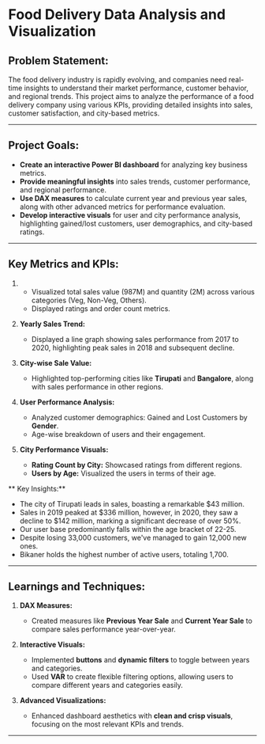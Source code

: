 
# **Food Delivery Data Analysis and Visualization**

## **Problem Statement:**
The food delivery industry is rapidly evolving, and companies need real-time insights to understand their market performance, customer behavior, and regional trends. This project aims to analyze the performance of a food delivery company using various KPIs, providing detailed insights into sales, customer satisfaction, and city-based metrics.

---

## **Project Goals:**
- **Create an interactive Power BI dashboard** for analyzing key business metrics.
- **Provide meaningful insights** into sales trends, customer performance, and regional performance.
- **Use DAX measures** to calculate current year and previous year sales, along with other advanced metrics for performance evaluation.
- **Develop interactive visuals** for user and city performance analysis, highlighting gained/lost customers, user demographics, and city-based ratings.

---

## **Key Metrics and KPIs:**

1. - Visualized total sales value (987M) and quantity (2M) across various categories (Veg, Non-Veg, Others).
   - Displayed ratings and order count metrics.


2. **Yearly Sales Trend:**
   - Displayed a line graph showing sales performance from 2017 to 2020, highlighting peak sales in 2018 and subsequent decline.

3. **City-wise Sale Value:**
   - Highlighted top-performing cities like **Tirupati** and **Bangalore**, along with sales performance in other regions.

4. **User Performance Analysis:**
   - Analyzed customer demographics: Gained and Lost Customers by **Gender**.
   - Age-wise breakdown of users and their engagement.

5. **City Performance Visuals:**
   - **Rating Count by City:** Showcased ratings from different regions.
   - **Users by Age:** Visualized the users in terms of their age.

** Key Insights:**

- The city of Tirupati leads in sales, boasting a remarkable $43 million.
- Sales in 2019 peaked at $336 million, however, in 2020, they saw a decline to $142 million, marking a significant decrease of over 50%.
- Our user base predominantly falls within the age bracket of 22-25.
- Despite losing 33,000 customers, we've managed to gain 12,000 new ones.
- Bikaner holds the highest number of active users, totaling 1,700.



---

## **Learnings and Techniques:**

1. **DAX Measures:**
   - Created measures like **Previous Year Sale** and **Current Year Sale** to compare sales performance year-over-year.

2. **Interactive Visuals:**
   - Implemented **buttons** and **dynamic filters** to toggle between years and categories.
   - Used **VAR** to create flexible filtering options, allowing users to compare different years and categories easily.

3. **Advanced Visualizations:**
   - Enhanced dashboard aesthetics with **clean and crisp visuals**, focusing on the most relevant KPIs and trends.
  

---

